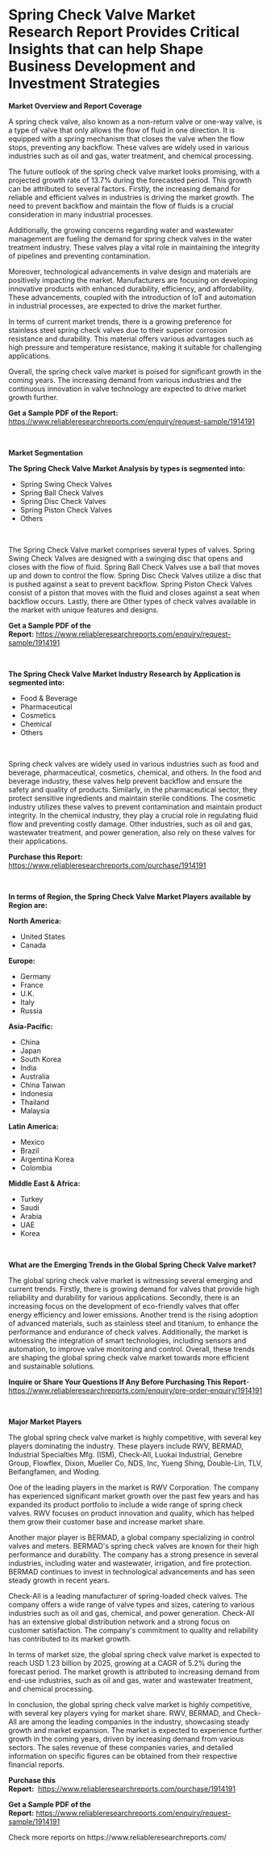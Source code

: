 <p><h1>Spring Check Valve Market Research Report Provides Critical Insights that can help Shape Business Development and Investment Strategies</h1></p><p><strong>Market Overview and Report Coverage</strong></p>
<p><p>A spring check valve, also known as a non-return valve or one-way valve, is a type of valve that only allows the flow of fluid in one direction. It is equipped with a spring mechanism that closes the valve when the flow stops, preventing any backflow. These valves are widely used in various industries such as oil and gas, water treatment, and chemical processing.</p><p>The future outlook of the spring check valve market looks promising, with a projected growth rate of 13.7% during the forecasted period. This growth can be attributed to several factors. Firstly, the increasing demand for reliable and efficient valves in industries is driving the market growth. The need to prevent backflow and maintain the flow of fluids is a crucial consideration in many industrial processes.</p><p>Additionally, the growing concerns regarding water and wastewater management are fueling the demand for spring check valves in the water treatment industry. These valves play a vital role in maintaining the integrity of pipelines and preventing contamination.</p><p>Moreover, technological advancements in valve design and materials are positively impacting the market. Manufacturers are focusing on developing innovative products with enhanced durability, efficiency, and affordability. These advancements, coupled with the introduction of IoT and automation in industrial processes, are expected to drive the market further.</p><p>In terms of current market trends, there is a growing preference for stainless steel spring check valves due to their superior corrosion resistance and durability. This material offers various advantages such as high pressure and temperature resistance, making it suitable for challenging applications.</p><p>Overall, the spring check valve market is poised for significant growth in the coming years. The increasing demand from various industries and the continuous innovation in valve technology are expected to drive market growth further.</p></p>
<p><strong>Get a Sample PDF of the Report:</strong> <a href="https://www.reliableresearchreports.com/enquiry/request-sample/1914191">https://www.reliableresearchreports.com/enquiry/request-sample/1914191</a></p>
<p>&nbsp;</p>
<p><strong>Market Segmentation</strong></p>
<p><strong>The Spring Check Valve Market Analysis by types is segmented into:</strong></p>
<p><ul><li>Spring Swing Check Valves</li><li>Spring Ball Check Valves</li><li>Spring Disc Check Valves</li><li>Spring Piston Check Valves</li><li>Others</li></ul></p>
<p>&nbsp;</p>
<p><p>The Spring Check Valve market comprises several types of valves. Spring Swing Check Valves are designed with a swinging disc that opens and closes with the flow of fluid. Spring Ball Check Valves use a ball that moves up and down to control the flow. Spring Disc Check Valves utilize a disc that is pushed against a seat to prevent backflow. Spring Piston Check Valves consist of a piston that moves with the fluid and closes against a seat when backflow occurs. Lastly, there are Other types of check valves available in the market with unique features and designs.</p></p>
<p><strong>Get a Sample PDF of the Report:</strong>&nbsp;<a href="https://www.reliableresearchreports.com/enquiry/request-sample/1914191">https://www.reliableresearchreports.com/enquiry/request-sample/1914191</a></p>
<p>&nbsp;</p>
<p><strong>The Spring Check Valve Market Industry Research by Application is segmented into:</strong></p>
<p><ul><li>Food & Beverage</li><li>Pharmaceutical</li><li>Cosmetics</li><li>Chemical</li><li>Others</li></ul></p>
<p>&nbsp;</p>
<p><p>Spring check valves are widely used in various industries such as food and beverage, pharmaceutical, cosmetics, chemical, and others. In the food and beverage industry, these valves help prevent backflow and ensure the safety and quality of products. Similarly, in the pharmaceutical sector, they protect sensitive ingredients and maintain sterile conditions. The cosmetic industry utilizes these valves to prevent contamination and maintain product integrity. In the chemical industry, they play a crucial role in regulating fluid flow and preventing costly damage. Other industries, such as oil and gas, wastewater treatment, and power generation, also rely on these valves for their applications.</p></p>
<p><strong>Purchase this Report:</strong>&nbsp; <a href="https://www.reliableresearchreports.com/purchase/1914191">https://www.reliableresearchreports.com/purchase/1914191</a></p>
<p>&nbsp;</p>
<p><strong>In terms of Region, the Spring Check Valve Market Players available by Region are:</strong></p>
<p>
    <p> <strong> North America: </strong>
        <ul>
            <li>United States</li>
            <li>Canada</li>
        </ul>
        </p> 
    <p> <strong> Europe: </strong>
        <ul>
            <li>Germany</li>
            <li>France</li>
            <li>U.K.</li>
            <li>Italy</li>
            <li>Russia</li>
        </ul>
        </p> 
    <p> <strong> Asia-Pacific: </strong>
        <ul>
            <li>China</li>
            <li>Japan</li>
            <li>South Korea</li>
            <li>India</li>
            <li>Australia</li>
            <li>China Taiwan</li>
            <li>Indonesia</li>
            <li>Thailand</li>
            <li>Malaysia</li>
        </ul>
        </p> 
    <p> <strong> Latin America: </strong>
        <ul>
            <li>Mexico</li>
            <li>Brazil</li>
            <li>Argentina Korea</li>
            <li>Colombia</li>
        </ul>
        </p> 
    <p> <strong> Middle East & Africa: </strong>
        <ul>
            <li>Turkey</li>
            <li>Saudi</li>
            <li>Arabia</li>
            <li>UAE</li>
            <li>Korea</li>
        </ul>
    </p>
    </p>
<p>&nbsp;</p>
<p><strong>What are the Emerging Trends in the Global Spring Check Valve market?</strong></p>
<p><p>The global spring check valve market is witnessing several emerging and current trends. Firstly, there is growing demand for valves that provide high reliability and durability for various applications. Secondly, there is an increasing focus on the development of eco-friendly valves that offer energy efficiency and lower emissions. Another trend is the rising adoption of advanced materials, such as stainless steel and titanium, to enhance the performance and endurance of check valves. Additionally, the market is witnessing the integration of smart technologies, including sensors and automation, to improve valve monitoring and control. Overall, these trends are shaping the global spring check valve market towards more efficient and sustainable solutions.</p></p>
<p><strong>Inquire or Share Your Questions If Any Before Purchasing This Report</strong>- <a href="https://www.reliableresearchreports.com/enquiry/pre-order-enquiry/1914191">https://www.reliableresearchreports.com/enquiry/pre-order-enquiry/1914191</a></p>
<p>&nbsp;</p>
<p><strong>Major Market Players</strong></p>
<p><p>The global spring check valve market is highly competitive, with several key players dominating the industry. These players include RWV, BERMAD, Industrial Specialties Mfg. (ISM), Check-All, Luokai Industrial, Genebre Group, Flowflex, Dixon, Mueller Co, NDS, Inc, Yueng Shing, Double-Lin, TLV, Beifangfamen, and Woding.</p><p>One of the leading players in the market is RWV Corporation. The company has experienced significant market growth over the past few years and has expanded its product portfolio to include a wide range of spring check valves. RWV focuses on product innovation and quality, which has helped them grow their customer base and increase market share.</p><p>Another major player is BERMAD, a global company specializing in control valves and meters. BERMAD's spring check valves are known for their high performance and durability. The company has a strong presence in several industries, including water and wastewater, irrigation, and fire protection. BERMAD continues to invest in technological advancements and has seen steady growth in recent years.</p><p>Check-All is a leading manufacturer of spring-loaded check valves. The company offers a wide range of valve types and sizes, catering to various industries such as oil and gas, chemical, and power generation. Check-All has an extensive global distribution network and a strong focus on customer satisfaction. The company's commitment to quality and reliability has contributed to its market growth.</p><p>In terms of market size, the global spring check valve market is expected to reach USD 1.23 billion by 2025, growing at a CAGR of 5.2% during the forecast period. The market growth is attributed to increasing demand from end-use industries, such as oil and gas, water and wastewater treatment, and chemical processing.</p><p>In conclusion, the global spring check valve market is highly competitive, with several key players vying for market share. RWV, BERMAD, and Check-All are among the leading companies in the industry, showcasing steady growth and market expansion. The market is expected to experience further growth in the coming years, driven by increasing demand from various sectors. The sales revenue of these companies varies, and detailed information on specific figures can be obtained from their respective financial reports.</p></p>
<p><strong>Purchase this Report:</strong>&nbsp;&nbsp;<a href="https://www.reliableresearchreports.com/purchase/1914191">https://www.reliableresearchreports.com/purchase/1914191</a></p>
<p></p>
<p><strong>Get a Sample PDF of the Report:</strong>&nbsp;<a href="https://www.reliableresearchreports.com/enquiry/request-sample/1914191">https://www.reliableresearchreports.com/enquiry/request-sample/1914191</a></p>
<p>Check more reports on https://www.reliableresearchreports.com/</p>